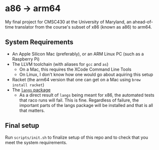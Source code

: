 # a86 -> arm64
My final project for CMSC430 at the University of Maryland, an ahead-of-time translator from the course's subset of
x86 (known as a86) to arm64.

## System Requirements
- An Apple Silicon Mac (preferably), or an ARM Linux PC (such as a Raspberry Pi)
- The LLVM toolchain (with aliases for `gcc` and `as`)
    - On a Mac, this requires the XCode Command Line Tools
    - On Linux, I don't know how one would go about aquiring this setup
- Racket (the arm64 version that one can get on a Mac using `brew install racket`)
- The [`langs` package](https://www.cs.umd.edu/class/spring2023/cmsc430/Software.html#%28part._langs-package%29)
    - As a direct result of `langs` being meant for x86, the automated tests that raco runs will fail. This is fine.
    Regardless of failure, the important parts of the langs package will be installed and that is all that matters.

## Final setup
Run `scripts/init.sh` to finalize setup of this repo and to check that you meet the system requirements.
